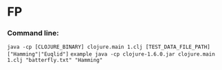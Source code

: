 FP
==
### Command line: 
`java -cp [CLOJURE_BINARY] clojure.main 1.clj [TEST_DATA_FILE_PATH] ["Hamming"|"Euqlid"]`
`example java -cp clojure-1.6.0.jar clojure.main 1.clj "batterfly.txt" "Hamming"`
